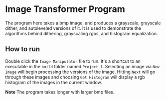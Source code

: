 # Image Transformer Program

The program here takes a bmp image, and produces a grayscale, grayscale dither, and autoleveled versions of it. It is used to demonstrate the algorithms behind dithering, grayscaling rgbs, and histogram equalization.

## How to run

Double click the `Image Manipulator` file to run. It's a shortcut to an executable in the `build` folder named `Project_1`. Selecting an image
via `New Image` will begin processing the versions of the image. Hitting `Next` will go through these images and choosing `Get Histogram` will
display a rgb histogram of the images in the current window.

**Note** The program takes longer with larger bmp files.